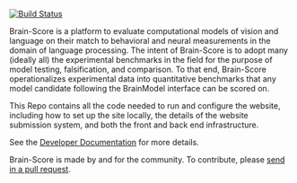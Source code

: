 [![Build Status](https://travis-ci.com/brain-score/brain-score.web.svg?branch=master)](https://travis-ci.com/brain-score/brain-score.web)

Brain-Score is a platform to evaluate computational models of vision and language on their match to behavioral and 
neural measurements in the domain of language processing. The intent of Brain-Score is to adopt many (ideally all) 
the experimental benchmarks in the field for the purpose of model testing, falsification, and comparison. To that end, 
Brain-Score operationalizes experimental data into quantitative benchmarks that any model candidate following the 
BrainModel interface can be scored on.

This Repo contains all the code needed to run and configure the website, including how to set up the site locally, the 
details of the website submission system, and both the front and back end infrastructure.

See the [Developer Documentation](https://brain-scoreweb.readthedocs.io) for more details.

Brain-Score is made by and for the community. To contribute, please [send in a pull request](https://github.com/brain-score/brain-score.web/pulls).
